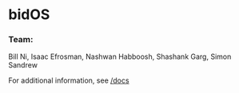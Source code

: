 # bidOS

### Team: 
Bill Ni, Isaac Efrosman, Nashwan Habboosh, Shashank Garg, Simon Sandrew

For additional information, see [/docs](https://github.com/bnidevs/bidos/tree/main/docs)
